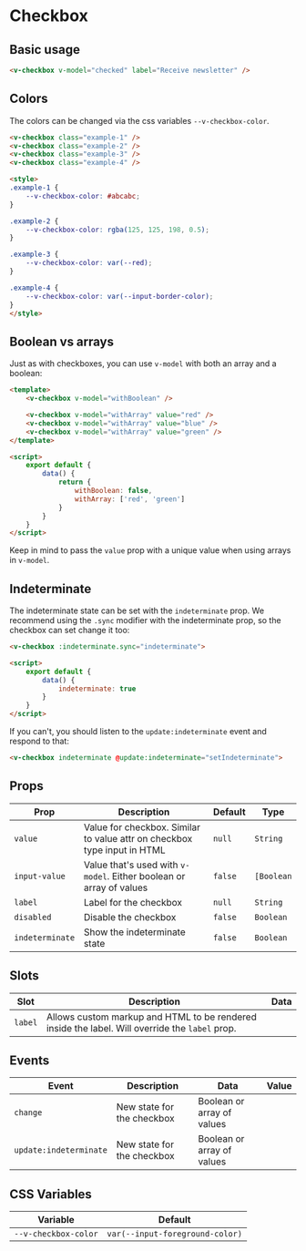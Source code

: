 # Checkbox

## Basic usage

```html
<v-checkbox v-model="checked" label="Receive newsletter" />
```

## Colors

The colors can be changed via the css variables `--v-checkbox-color`.

```html
<v-checkbox class="example-1" />
<v-checkbox class="example-2" />
<v-checkbox class="example-3" />
<v-checkbox class="example-4" />

<style>
.example-1 {
	--v-checkbox-color: #abcabc;
}

.example-2 {
	--v-checkbox-color: rgba(125, 125, 198, 0.5);
}

.example-3 {
	--v-checkbox-color: var(--red);
}

.example-4 {
	--v-checkbox-color: var(--input-border-color);
}
</style>
```

## Boolean vs arrays

Just as with checkboxes, you can use `v-model` with both an array and a boolean:


```html
<template>
	<v-checkbox v-model="withBoolean" />

	<v-checkbox v-model="withArray" value="red" />
	<v-checkbox v-model="withArray" value="blue" />
	<v-checkbox v-model="withArray" value="green" />
</template>

<script>
	export default {
		data() {
			return {
				withBoolean: false,
				withArray: ['red', 'green']
			}
		}
	}
</script>
```

Keep in mind to pass the `value` prop with a unique value when using arrays in `v-model`.

## Indeterminate

The indeterminate state can be set with the `indeterminate` prop. We recommend using the `.sync` modifier with the indeterminate prop, so the checkbox can set change it too:

```html
<v-checkbox :indeterminate.sync="indeterminate">

<script>
	export default {
		data() {
			indeterminate: true
		}
	}
</script>
```

If you can't, you should listen to the `update:indeterminate` event and respond to that:

```html
<v-checkbox indeterminate @update:indeterminate="setIndeterminate">
```

## Props
| Prop            | Description                                                              | Default | Type       |
|-----------------|--------------------------------------------------------------------------|---------|------------|
| `value`         | Value for checkbox. Similar to value attr on checkbox type input in HTML | `null`  | `String`   |
| `input-value`   | Value that's used with `v-model`. Either boolean or array of values      | `false` | `[Boolean` |
| `label`         | Label for the checkbox                                                   | `null`  | `String`   |
| `disabled`      | Disable the checkbox                                                     | `false` | `Boolean`  |
| `indeterminate` | Show the indeterminate state                                             | `false` | `Boolean`  |

## Slots
| Slot    | Description                                                                                    | Data |
|---------|------------------------------------------------------------------------------------------------|------|
| `label` | Allows custom markup and HTML to be rendered inside the label. Will override the `label` prop. |      |

## Events
| Event                  | Description                | Data                       | Value |
|------------------------|----------------------------|----------------------------|-------|
| `change`               | New state for the checkbox | Boolean or array of values |       |
| `update:indeterminate` | New state for the checkbox | Boolean or array of values |       |

## CSS Variables
| Variable             | Default                         |
|----------------------|---------------------------------|
| `--v-checkbox-color` | `var(--input-foreground-color)` |
